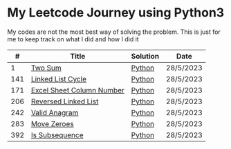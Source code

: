 # My Leetcode Journey using Python3

My codes are not the most best way of solving the problem. This is just for me to keep track on what I did and how I did it

| # | Title | Solution | Date |
|---| ----- | -------- | ---- |
| 1 | [Two Sum](https://leetcode.com/problems/two-sum/) | [Python](https://github.com/malaaaaaaaa/LeetCode-Journey/blob/main/Python%20/0001_TwoSums)| 28/5/2023 |
| 141 | [Linked List Cycle](https://leetcode.com/problems/linked-list-cycle/) | [Python](https://github.com/malaaaaaaaa/LeetCode-Journey/blob/main/Python%20/0141_LinkedListCycle.py)| 28/5/2023 |
| 171 | [Excel Sheet Column Number](https://leetcode.com/problems/excel-sheet-column-number/) | [Python](https://github.com/malaaaaaaaa/LeetCode-Journey/blob/main/Python/0171_ExcelSheetColumnNumber.py)| 28/5/2023 |
| 206 | [Reversed Linked List](https://leetcode.com/problems/reverse-linked-list/) | [Python](https://github.com/malaaaaaaaa/LeetCode-Journey/blob/main/Python/0206_Reverse_Linked_List.py)| 28/5/2023 |
| 242 | [Valid Anagram](https://leetcode.com/problems/valid-anagram/) | [Python](https://github.com/malaaaaaaaa/LeetCode-Journey/blob/main/Python/0242_Valid_Anagram.py)| 28/5/2023 |
| 283 | [Move Zeroes](https://leetcode.com/problems/move-zeroes/) | [Python](https://github.com/malaaaaaaaa/LeetCode-Journey/blob/main/Python/0283_Move_Zeroes.py)| 28/5/2023 |
| 392 | [Is Subsequence](https://leetcode.com/problems/is-subsequence/) | [Python](https://github.com/malaaaaaaaa/LeetCode-Journey/blob/main/Python/0392_Is-Subsequence.py)| 28/5/2023 |

